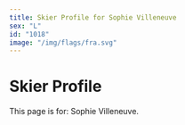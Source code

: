```yaml
---
title: Skier Profile for Sophie Villeneuve
sex: "L"
id: "1018"
image: "/img/flags/fra.svg" 
---
```


# Skier Profile

This page is for: Sophie Villeneuve.
    